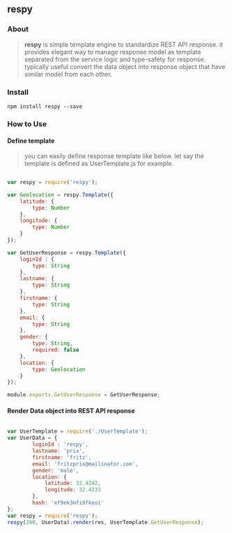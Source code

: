 ## respy 
### About 
> **respy** is simple template engine to standardize REST API response. it provides 
elegant way to manage response model as template separated from the service logic and 
type-safety for response. typically useful convert the data object into response object 
that have similar model from each other.

### Install 
```shell
npm install respy --save
```

### How to Use
#### Define template
> you can easily define response template like below. let say the template is defined 
 as UserTemplate.js for example.
```javascript

var respy = require('respy');

var Geolocation = respy.Template({
    latitude: {
        type: Number
    },
    longitude: {
        type: Number
    }
});

var GetUserResponse = respy.Template({
    loginId : {
        type: String
    },
    lastname: {
        type: String
    },
    firstname: {
        type: String
    },
    email: {
        type: String
    },
    gender: {
        type: String,
        required: false
    },
    location: {
        type: Geolocation
    }
});

module.exports.GetUserResponse = GetUserResponse;
```
#### Render Data object into REST API response
```javascript

var UserTemplate = require('./UserTemplate');
var UserData = {
        loginId : 'respy',
        lastname: 'prix',
        firstname: 'fritz',
        email: 'fritzprix@mailinator.com',
        gender: 'male',
        location: {
            latitude: 32.4242,
            longitude: 32.4233
        },
        hash: 'ef9ek3mfi9fkeoi'
};
var respy = require('respy');
respy(200, UserData).render(res, UserTemplate.GetUserResponse);
```
